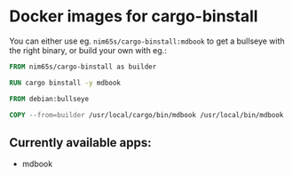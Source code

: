 # Docker images for cargo-binstall

You can either use eg. `nim65s/cargo-binstall:mdbook` to get a bullseye with the right binary,
or build your own with eg.:

```Dockerfile
FROM nim65s/cargo-binstall as builder

RUN cargo binstall -y mdbook

FROM debian:bullseye

COPY --from=builder /usr/local/cargo/bin/mdbook /usr/local/bin/mdbook
```

## Currently available apps:

- mdbook

